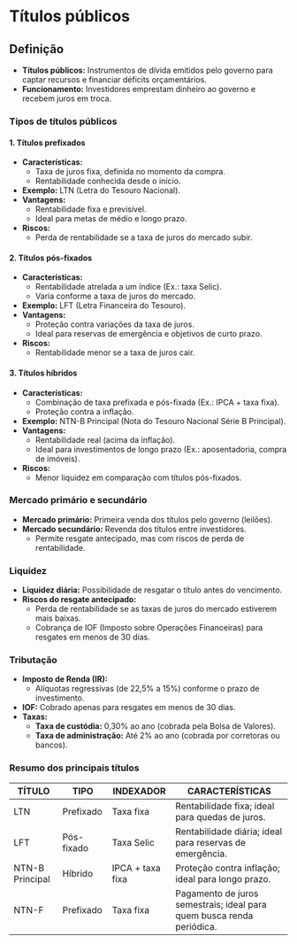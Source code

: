 # Títulos públicos

## Definição
- **Títulos públicos:** Instrumentos de dívida emitidos pelo governo para captar recursos e financiar déficits orçamentários.
- **Funcionamento:** Investidores emprestam dinheiro ao governo e recebem juros em troca.

### Tipos de títulos públicos

#### 1. Títulos prefixados
- **Características:**
  - Taxa de juros fixa, definida no momento da compra.
  - Rentabilidade conhecida desde o início.
- **Exemplo:** LTN (Letra do Tesouro Nacional).
- **Vantagens:**
  - Rentabilidade fixa e previsível.
  - Ideal para metas de médio e longo prazo.
- **Riscos:**
  - Perda de rentabilidade se a taxa de juros do mercado subir.  

#### 2. Títulos pós-fixados
- **Características:**
  - Rentabilidade atrelada a um índice (Ex.: taxa Selic).
  - Varia conforme a taxa de juros do mercado.
- **Exemplo:** LFT (Letra Financeira do Tesouro).
- **Vantagens:**
  - Proteção contra variações da taxa de juros.
  - Ideal para reservas de emergência e objetivos de curto prazo.
- **Riscos:**
  - Rentabilidade menor se a taxa de juros cair.

#### 3. Títulos híbridos
- **Características:**
  - Combinação de taxa prefixada e pós-fixada (Ex.: IPCA + taxa fixa).
  - Proteção contra a inflação.
- **Exemplo:** NTN-B Principal (Nota do Tesouro Nacional Série B Principal).
- **Vantagens:**
  - Rentabilidade real (acima da inflação).
  - Ideal para investimentos de longo prazo (Ex.: aposentadoria, compra de imóveis).
- **Riscos:**
  - Menor liquidez em comparação com títulos pós-fixados.

### Mercado primário e secundário
- **Mercado primário:** Primeira venda dos títulos pelo governo (leilões).
- **Mercado secundário:** Revenda dos títulos entre investidores.
  - Permite resgate antecipado, mas com riscos de perda de rentabilidade.

### Liquidez
- **Liquidez diária:** Possibilidade de resgatar o título antes do vencimento.
- **Riscos do resgate antecipado:**
  - Perda de rentabilidade se as taxas de juros do mercado estiverem mais baixas.
  - Cobrança de IOF (Imposto sobre Operações Financeiras) para resgates em menos de 30 dias.

### Tributação
- **Imposto de Renda (IR):**
  - Alíquotas regressivas (de 22,5% a 15%) conforme o prazo de investimento.
- **IOF:** Cobrado apenas para resgates em menos de 30 dias.
- **Taxas:**
  - **Taxa de custódia:** 0,30% ao ano (cobrada pela Bolsa de Valores).
  - **Taxa de administração:** Até 2% ao ano (cobrada por corretoras ou bancos).

### Resumo dos principais títulos

| TÍTULO              | TIPO       | INDEXADOR        | CARACTERÍSTICAS                                                       |
|---------------------|------------|------------------|-----------------------------------------------------------------------|
| LTN                 | Prefixado  | Taxa fixa        | Rentabilidade fixa; ideal para quedas de juros.                       |
| LFT                 | Pós-fixado | Taxa Selic       | Rentabilidade diária; ideal para reservas de emergência.              |
| NTN-B Principal     | Híbrido    | IPCA + taxa fixa | Proteção contra inflação; ideal para longo prazo.                     |
| NTN-F               | Prefixado  | Taxa fixa        | Pagamento de juros semestrais; ideal para quem busca renda periódica. |